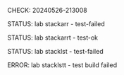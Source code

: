 CHECK: 20240526-213008
STATUS: lab stackarr - test-failed
STATUS: lab stackarrt - test-ok
STATUS: lab stacklst - test-failed
ERROR: lab stacklstt - test build failed
